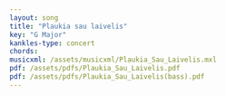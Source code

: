 ```yaml
---
layout: song
title: "Plaukia sau laivelis"
key: "G Major"
kankles-type: concert
chords:
musicxml: /assets/musicxml/Plaukia_Sau_Laivelis.mxl
pdf: /assets/pdfs/Plaukia_Sau_Laivelis.pdf
pdf: /assets/pdfs/Plaukia_Sau_Laivelis(bass).pdf
---
```

